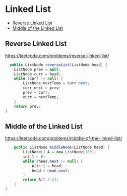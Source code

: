 # Linked List

+ [Reverse Linked List](#reverse-linked-list)
+ [Middle of the Linked List](#middle-of-the-linked-list)

## Reverse Linked List

https://leetcode.com/problems/reverse-linked-list/

```java
  public ListNode reverseList(ListNode head) {
    ListNode prev = null;
    ListNode curr = head;
    while (curr != null) {
        ListNode nextTemp = curr.next;
        curr.next = prev;
        prev = curr;
        curr = nextTemp;
    }
    return prev;
}
```

## Middle of the Linked List

https://leetcode.com/problems/middle-of-the-linked-list/

```java
    public ListNode middleNode(ListNode head) {
        ListNode[] A = new ListNode[100];
        int t = 0;
        while (head.next != null) {
            A[t++] = head;
            head = head.next;
        }
        return A[t / 2];
    }
}

```
